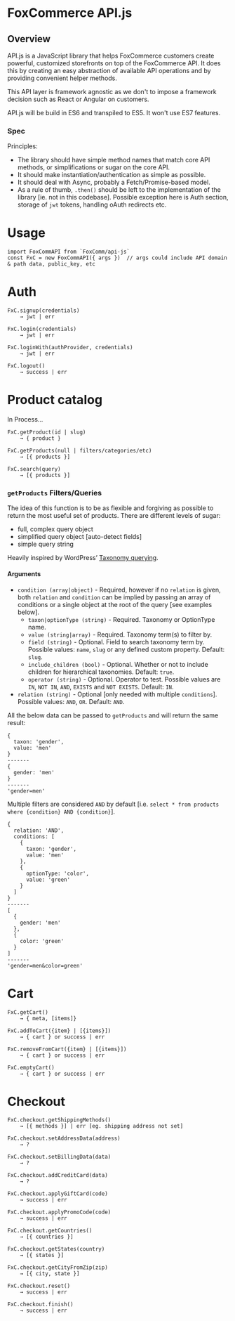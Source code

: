 # FoxCommerce API.js

## Overview

API.js is a JavaScript library that helps FoxCommerce customers create powerful, customized
storefronts on top of the FoxCommerce API. It does this by creating an easy abstraction of available API
operations and by providing convenient helper methods.

This API layer is framework agnostic as we don't to impose a framework decision such as React or Angular
on customers.

API.js will be build in ES6 and transpiled to ES5. It won't use ES7 features.


### Spec

Principles:

- The library should have simple method names that match core API methods, or simplifications or sugar on the core API.
- It should make instantiation/authentication as simple as possible.
- It should deal with Async, probably a Fetch/Promise-based model.
- As a rule of thumb, `.then()` should be left to the implementation of the library [ie. not in this codebase].
  Possible exception here is Auth section, storage of `jwt` tokens, handling oAuth redirects etc.

# Usage

```
import FoxCommAPI from `FoxComm/api-js`
const FxC = new FoxCommAPI({ args })  // args could include API domain & path data, public_key, etc
```


# Auth

```
FxC.signup(credentials)
    → jwt | err

FxC.login(credentials)
    → jwt | err

FxC.loginWith(authProvider, credentials)
    → jwt | err

FxC.logout()
    → success | err
```


# Product catalog

In Process...

```
FxC.getProduct(id | slug)
    → { product }

FxC.getProducts(null | filters/categories/etc)
    → [{ products }]

FxC.search(query)
    → [{ products }]
```

### `getProducts` Filters/Queries

The idea of this function is to be as flexible and forgiving as possible to return the most useful set of products. There are different levels of sugar:

* full, complex query object
* simplified query object [auto-detect fields]
* simple query string

Heavily inspired by WordPress’ [Taxonomy querying](https://codex.wordpress.org/Class_Reference/WP_Query#Taxonomy_Parameters).

#### Arguments

- `condition (array|object)` - Required, however if no `relation` is given, both `relation` and `condition` can be implied by passing an array of conditions or a single object at the root of the query [see examples below].
  - `taxon|optionType (string)` - Required. Taxonomy or OptionType name.
  - `value (string|array)` - Required. Taxonomy term(s) to filter by.
  - `field (string)` - Optional. Field to search taxonomy term by. Possible values: `name`, `slug` or any defined custom property. Default: `slug`.
  - `include_children (bool)` - Optional. Whether or not to include children for hierarchical taxonomies. Default: `true`.
  - `operator (string)` - Optional. Operator to test. Possible values are `IN`, `NOT IN`, `AND`, `EXISTS` and `NOT EXISTS`. Default: `IN`.
- `relation (string)` - Optional [only needed with multiple `conditions`]. Possible values: `AND`, `OR`. Default: `AND`.

All the below data can be passed to `getProducts` and will return the same result:


```
{
  taxon: 'gender',
  value: 'men'
}
-------
{
  gender: 'men'
}
-------
'gender=men'
```

Multiple filters are considered `AND` by default [i.e. `select * from products where {condition} AND {condition}`].

```
{
  relation: 'AND',
  conditions: [
    {
      taxon: 'gender',
      value: 'men'
    },
    {
      optionType: 'color',
      value: 'green'
    }
  ]
}
-------
[
  {
    gender: 'men'
  },
  {
    color: 'green'
  }
]
-------
'gender=men&color=green'
```


# Cart

```
FxC.getCart()
    → { meta, [items]}

FxC.addToCart({item} | [{items}])
    → { cart } or success | err

FxC.removeFromCart({item} | [{items}])
    → { cart } or success | err

FxC.emptyCart()
    → { cart } or success | err

```


# Checkout

```
FxC.checkout.getShippingMethods()
    → [{ methods }] | err [eg. shipping address not set]

FxC.checkout.setAddressData(address)
    → ?

FxC.checkout.setBillingData(data)
    → ?

FxC.checkout.addCreditCard(data)
    → ?

FxC.checkout.applyGiftCard(code)
    → success | err

FxC.checkout.applyPromoCode(code)
    → success | err

FxC.checkout.getCountries()
    → [{ countries }]

FxC.checkout.getStates(country)
    → [{ states }]

FxC.checkout.getCityFromZip(zip)
    → [{ city, state }]

FxC.checkout.reset()
    → success | err

FxC.checkout.finish()
    → success | err

```
